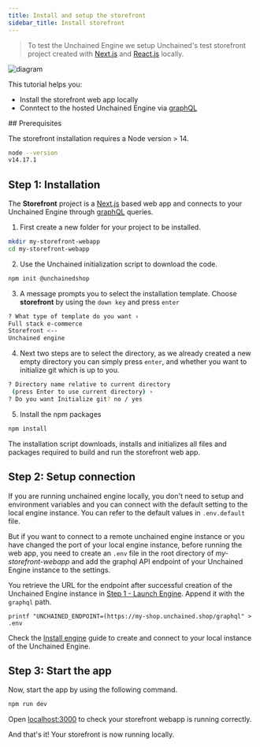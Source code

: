 ```yaml
---
title: Install and setup the storefront
sidebar_title: Install storefront
---
```


> To test the Unchained Engine we setup Unchained's test storefront project created with [Next.js](https://nextjs.org/) and [React.js](https://reactjs.org/) locally.

![diagram](/img/Unchained_Ecosystem.png)

This tutorial helps you:

- Install the storefront web app locally
- Conntect to the hosted Unchained Engine via [graphQL](https://graphql.org/)

## Prerequisites

The storefront installation requires a Node version > 14.

```bash
node --version
v14.17.1
```

## Step 1: Installation

The **Storefront** project is a [Next.js](https://nextjs.org/) based web app and connects to your Unchained Engine through [graphQL](https://graphql.org/) queries.

1. First create a new folder for your project to be installed.

```bash
mkdir my-storefront-webapp
cd my-storefront-webapp
```

2. Use the Unchained initialization script to download the code.

```bash
npm init @unchainedshop
```

3. A message prompts you to select the installation template. Choose **storefront** by using the `down key` and press `enter`

```bash
? What type of template do you want ›
Full stack e-commerce
Storefront <--
Unchained engine
```

4. Next two steps are to select the directory, as we already created a new empty directory you can simply press `enter`, and whether you want to initialize git which is up to you.

```bash
? Directory name relative to current directory
 (press Enter to use current directory) ›
? Do you want Initialize git? no / yes
```

5. Install the npm packages

```bash
npm install
```

The installation script downloads, installs and initializes all files and packages required to build and run the storefront web app.

## Step 2: Setup connection
If you are running unchained engine locally, you don't need to setup and environment variables and you can connect with the default setting to the local engine instance. You can refer to the default values in `.env.default` file. 

But if you want to connect to a remote unchained engine instance or you have changed the port of your local engine instance, before running the web app, you need to create an `.env` file in the root directory of _my-storefront-webapp_ and add the graphql API endpoint of your Unchained Engine instance to the settings.

You retrieve the URL for the endpoint after successful creation of the Unchained Engine instance in [Step 1 - Launch Engine](./engine-launch). Append it with the `graphql` path.

```
printf "UNCHAINED_ENDPOINT=(https://my-shop.unchained.shop/graphql" > .env
```

Check the [Install engine](../installation/install-engine) guide to create and connect to your local instance of the Unchained Engine.

## Step 3: Start the app

Now, start the app by using the following command.

```bash
npm run dev
```

Open [localhost:3000](http://localhost:3000) to check your storefront webapp is running correctly.

And that's it! Your storefront is now running locally.
